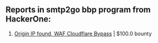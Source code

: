 ## Reports in smtp2go bbp program from HackerOne:
1. [Origin IP found, WAF Cloudflare Bypass](https://hackerone.com/reports/1536299) | $100.0 bounty